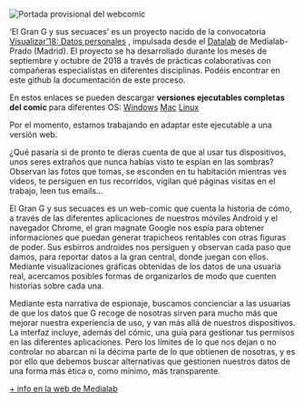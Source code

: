 ![Portada provisional del webcomic](https://pbs.twimg.com/media/DogvTSvXsAA0mrx.jpg:large)
>
‘El Gran G y sus secuaces’ es un proyecto nacido de la convocatoria [Visualizar’18: Datos personales](https://www.medialab-prado.es/programas/visualizar18-datos-personales)
, impulsada desde el [Datalab](https://www.medialab-prado.es/laboratorios/datalab) de Medialab-Prado (Madrid). El proyecto se ha desarrollado durante los meses de septiembre y octubre de 2018 a través de prácticas colaborativas con compañeras especialistas en diferentes disciplinas. Podéis encontrar en este github la documentación de este proceso.

En estos enlaces se pueden descargar <b> versiones ejecutables completas del comic </b> para diferentes OS:
[Windows](http://Astordigital.co/comic/Ejecutables/Windows.zip)
[Mac](http://astordigital.co/comic/Ejecutables/lMac.zip)
[Linux](http://astordigital.co/comic/Ejecutables//Linux.zip)

Por el momento, estamos trabajando en adaptar este ejecutable a una versión web.

¿Qué pasaría si de pronto te dieras cuenta de que al usar tus dispositivos, unos seres extraños que nunca habías visto te espían en las sombras? Observan las fotos que tomas, se esconden en tu habitación mientras ves vídeos, te persiguen en tus recorridos, vigilan qué páginas visitas en el trabajo, leen tus emails…

El Gran G y sus secuaces es un web-comic que cuenta la historia de cómo, a través de las diferentes aplicaciones de nuestros móviles Android y el navegador Chrome, el gran magnate Google nos espía para obtener informaciones que puedan generar trapicheos rentables con otras figuras de poder. Sus esbirros androides nos persiguen y observan cada paso que damos, para reportar datos a la gran central, donde juegan con ellos. Mediante visualizaciones gráficas obtenidas de los datos de una usuaria real, acercamos posibles formas de organizarlos de modo que cuenten historias sobre cada una.

Mediante esta narrativa de espionaje, buscamos concienciar a las usuarias de que los datos que G recoge de nosotras sirven para mucho más que mejorar nuestra experiencia de uso, y van más allá de nuestros dispositivos. La interfaz incluye, además del cómic, una guía para gestionar tus permisos en las diferentes aplicaciones. Pero los límites de lo que nos dejan o no controlar no abarcan ni la décima parte de lo que obtienen de nosotras, y es por ello que debemos buscar alternativas que gestionen nuestros datos de una forma más ética o, como mínimo, más transparente.


[+ info en la web de Medialab](https://www.medialab-prado.es/proyectos/dispositivos-espia-el-gran-g-y-sus-secuaces)
